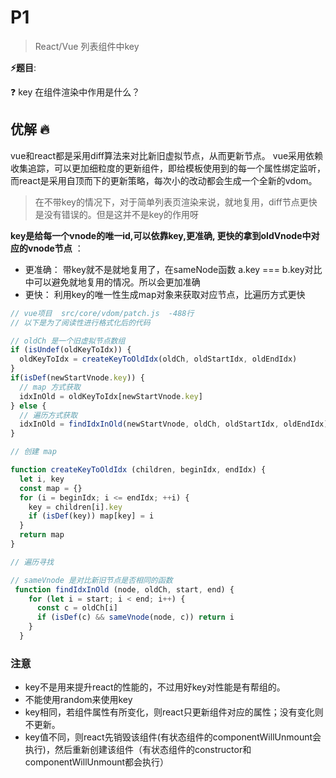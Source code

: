 # P1

> React/Vue 列表组件中key

**⚡题目**:

❓ key 在组件渲染中作用是什么？

## 优解 🔥

vue和react都是采用diff算法来对比新旧虚拟节点，从而更新节点。
vue采用依赖收集追踪，可以更加细粒度的更新组件，即给模板使用到的每一个属性绑定监听， 而react是采用自顶而下的更新策略，每次小的改动都会生成一个全新的vdom。

> 在不带key的情况下，对于简单列表页渲染来说，就地复用，diff节点更快是没有错误的。但是这并不是key的作用呀

**key是给每一个vnode的唯一id,可以依靠key,更准确, 更快的拿到oldVnode中对应的vnode节点** ：

- 更准确： 带key就不是就地复用了，在sameNode函数 a.key === b.key对比中可以避免就地复用的情况。所以会更加准确
- 更快： 利用key的唯一性生成map对象来获取对应节点，比遍历方式更快

```js
// vue项目  src/core/vdom/patch.js  -488行
// 以下是为了阅读性进行格式化后的代码

// oldCh 是一个旧虚拟节点数组
if (isUndef(oldKeyToIdx)) {
  oldKeyToIdx = createKeyToOldIdx(oldCh, oldStartIdx, oldEndIdx)
}
if(isDef(newStartVnode.key)) {
  // map 方式获取
  idxInOld = oldKeyToIdx[newStartVnode.key]
} else {
  // 遍历方式获取
  idxInOld = findIdxInOld(newStartVnode, oldCh, oldStartIdx, oldEndIdx)
}

// 创建 map

function createKeyToOldIdx (children, beginIdx, endIdx) {
  let i, key
  const map = {}
  for (i = beginIdx; i <= endIdx; ++i) {
    key = children[i].key
    if (isDef(key)) map[key] = i
  }
  return map
}

// 遍历寻找

// sameVnode 是对比新旧节点是否相同的函数
 function findIdxInOld (node, oldCh, start, end) {
    for (let i = start; i < end; i++) {
      const c = oldCh[i]
      if (isDef(c) && sameVnode(node, c)) return i
    }
  }
```

### 注意

- key不是用来提升react的性能的，不过用好key对性能是有帮组的。
- 不能使用random来使用key
- key相同，若组件属性有所变化，则react只更新组件对应的属性；没有变化则不更新。
- key值不同，则react先销毁该组件(有状态组件的componentWillUnmount会执行)，然后重新创建该组件（有状态组件的constructor和componentWillUnmount都会执行）
